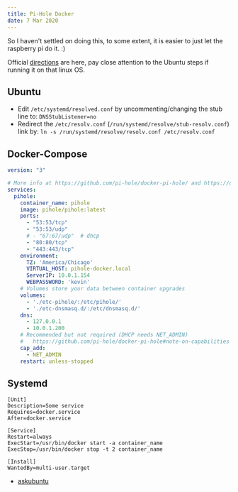 ```yaml
---
title: Pi-Hole Docker
date: 7 Mar 2020
---
```


So I haven't settled on doing this, to some extent, it is easier to just let the raspberry pi do it. :)

Official [directions](https://github.com/pi-hole/docker-pi-hole) are here, pay close attention
to the Ubuntu steps if running it on that linux OS.

## Ubuntu

- Edit `/etc/systemd/resolved.conf` by uncommenting/changing the stub line to: `DNSStubListener=no`
- Redirect the `/etc/resolv.conf` (`/run/systemd/resolve/stub-resolv.conf`) link by: `ln -s /run/systemd/resolve/resolv.conf /etc/resolv.conf`

## Docker-Compose 

```yaml
version: "3"

# More info at https://github.com/pi-hole/docker-pi-hole/ and https://docs.pi-hole.net/
services:
  pihole:
    container_name: pihole
    image: pihole/pihole:latest
    ports:
      - "53:53/tcp"
      - "53:53/udp"
      # - "67:67/udp"  # dhcp
      - "80:80/tcp"
      - "443:443/tcp"
    environment:
      TZ: 'America/Chicago'
      VIRTUAL_HOST: pihole-docker.local
      ServerIP: 10.0.1.154
      WEBPASSWORD: 'kevin'
    # Volumes store your data between container upgrades
    volumes:
      - './etc-pihole/:/etc/pihole/'
      - './etc-dnsmasq.d/:/etc/dnsmasq.d/'
    dns:
      - 127.0.0.1
      - 10.0.1.200
    # Recommended but not required (DHCP needs NET_ADMIN)
    #   https://github.com/pi-hole/docker-pi-hole#note-on-capabilities
    cap_add:
      - NET_ADMIN
    restart: unless-stopped
```

## Systemd

```
[Unit]
Description=Some service
Requires=docker.service
After=docker.service

[Service]
Restart=always
ExecStart=/usr/bin/docker start -a container_name
ExecStop=/usr/bin/docker stop -t 2 container_name

[Install]
WantedBy=multi-user.target
```

- [askubuntu](https://askubuntu.com/questions/620930/how-do-i-autostart-docker-container-at-system-reboot)
